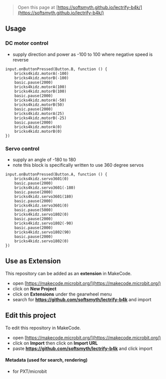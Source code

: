 
> Open this page at [https://softsmyth.github.io/lectrify-b4k/](https://softsmyth.github.io/lectrify-b4k/)
## Usage
### DC motor control
* supply direction and power as -100 to 100 where negative speed is reverse
```blocks
input.onButtonPressed(Button.B, function () {
    bricks4kidz.motorA(-100)
    bricks4kidz.motorB(-100)
    basic.pause(2000)
    bricks4kidz.motorA(100)
    bricks4kidz.motorB(100)
    basic.pause(2000)
    bricks4kidz.motorA(-50)
    bricks4kidz.motorB(50)
    basic.pause(2000)
    bricks4kidz.motorA(25)
    bricks4kidz.motorB(-25)
    basic.pause(2000)
    bricks4kidz.motorA(0)
    bricks4kidz.motorB(0)
})
```
### Servo control
* supply an angle of -180 to 180
* note this block is specifically written to use 360 degree servos
```blocks
input.onButtonPressed(Button.A, function () {
    bricks4kidz.servo3601(0)
    basic.pause(2000)
    bricks4kidz.servo3601(-180)
    basic.pause(2000)
    bricks4kidz.servo3601(180)
    basic.pause(2000)
    bricks4kidz.servo3601(0)
    basic.pause(5000)
    bricks4kidz.servo1802(0)
    basic.pause(2000)
    bricks4kidz.servo1802(-90)
    basic.pause(2000)
    bricks4kidz.servo1802(90)
    basic.pause(2000)
    bricks4kidz.servo1802(0)
})
```

## Use as Extension

This repository can be added as an **extension** in MakeCode.

* open [https://makecode.microbit.org/](https://makecode.microbit.org/)
* click on **New Project**
* click on **Extensions** under the gearwheel menu
* search for **https://github.com/softsmyth/lectrify-b4k** and import

## Edit this project

To edit this repository in MakeCode.

* open [https://makecode.microbit.org/](https://makecode.microbit.org/)
* click on **Import** then click on **Import URL**
* paste **https://github.com/softsmyth/lectrify-b4k** and click import

#### Metadata (used for search, rendering)

* for PXT/microbit
<script src="https://makecode.com/gh-pages-embed.js"></script><script>makeCodeRender("{{ site.makecode.home_url }}", "{{ site.github.owner_name }}/{{ site.github.repository_name }}");</script>
